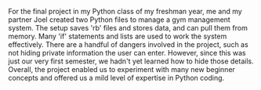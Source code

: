 For the final project in my Python class of my freshman year, me and my partner Joel created two Python files to manage a gym management system.
The setup saves 'rb' files and stores data, and can pull them from memory. Many 'if' statements and lists are used to work the system effectively.
There are a handful of dangers involved in the project, such as not hiding private information the user can enter.
However, since this was just our very first semester, we hadn't yet learned how to hide those details.
Overall, the project enabled us to experiment with many new beginner concepts and offered us a mild level of expertise in Python coding.
